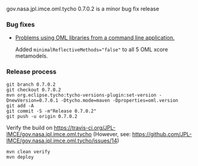 gov.nasa.jpl.imce.oml.tycho 0.7.0.2 is a minor bug fix release

### Bug fixes

- [Problems using OML libraries from a command line application.](https://github.com/JPL-IMCE/gov.nasa.jpl.imce.oml.tycho/issues/15)

  Added `minimalReflectiveMethods="false"` to all 5 OML xcore metamodels.
  
### Release process

```shell
git branch 0.7.0.2
git checkout 0.7.0.2
mvn org.eclipse.tycho:tycho-versions-plugin:set-version -DnewVersion=0.7.0.1 -Dtycho.mode=maven -Dproperties=oml.version 
git add -A
git commit -S -m"Release 0.7.0.2"
git push -u origin 0.7.0.2
```

Verify the build on https://travis-ci.org/JPL-IMCE/gov.nasa.jpl.imce.oml.tycho
(However, see: https://github.com/JPL-IMCE/gov.nasa.jpl.imce.oml.tycho/issues/14)

```shell
mvn clean verify
mvn deploy
```
